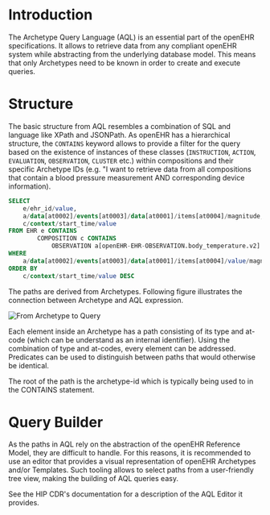 # Introduction

The Archetype Query Language (AQL) is an essential part of the openEHR specifications. It allows to retrieve data from any compliant openEHR system while abstracting from the underlying database model. This means that only Archetypes need to be known in order to create and execute queries.

# Structure

The basic structure from AQL resembles a combination of SQL and language like XPath and JSONPath. As openEHR has a hierarchical structure, the `CONTAINS` keyword allows to provide a filter for the query based on the existence of instances of these classes (`INSTRUCTION`, `ACTION`, `EVALUATION`, `OBSERVATION`, `CLUSTER` etc.) within compositions and their specific Archetype IDs (e.g. "I want to retrieve data from all compositions that contain a blood pressure measurement AND corresponding device information).

```sql
SELECT
    e/ehr_id/value, 
    a/data[at0002]/events[at0003]/data[at0001]/items[at0004]/magnitude, 
    c/context/start_time/value
FROM EHR e CONTAINS 
        COMPOSITION c CONTAINS
            OBSERVATION a[openEHR-EHR-OBSERVATION.body_temperature.v2]
WHERE
    a/data[at0002]/events[at0003]/data[at0001]/items[at0004]/value/magnitude > 37
ORDER BY
    c/context/start_time/value DESC
```

The paths are derived from Archetypes. Following figure illustrates the connection between Archetype and AQL expression.

![From Archetype to Query](/img/aql_process.png)

Each element inside an Archetype has a path consisting of its type and at-code (which can be understand as an internal identifier). Using the combination of type and at-codes, every element can be addressed. Predicates can be used to distinguish between paths that would otherwise be identical.

The root of the path is the archetype-id which is typically being used to in the CONTAINS statement. 


# Query Builder

As the paths in AQL rely on the abstraction of the openEHR Reference Model, they are difficult to handle. For this reasons, it is recommended to use an editor that provides a visual representation of openEHR Archetypes and/or Templates. Such tooling allows to select paths from a user-friendly tree view, making the building of AQL queries easy.

See the HIP CDR's documentation for a description of the AQL Editor it provides.


